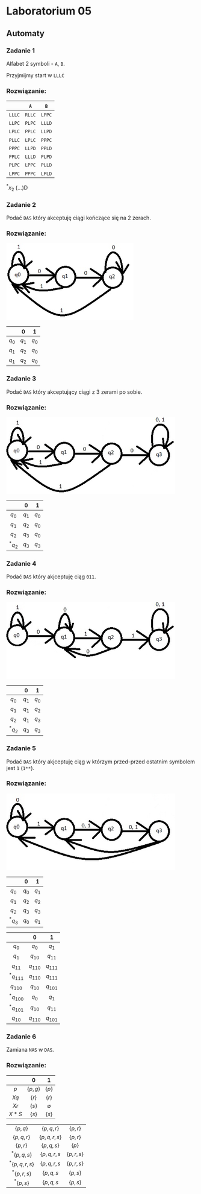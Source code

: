 # Laboratorium 05

## Automaty

### Zadanie 1

Alfabet 2 symboli - ```A```, ```B```.

Przyjmijmy start w ```LLLC```

### Rozwiązanie:

|            |  ```A```   |  ```B```   |
| :--------: | :--------: | :--------: |
| ```LLLC``` | ```RLLC``` | ```LPPC``` |
| ```LLPC``` | ```PLPC``` | ```LLLD``` |
| ```LPLC``` | ```PPLC``` | ```LLPD``` |
| ```PLLC``` | ```LPLC``` | ```PPPC``` |
| ```PPPC``` | ```LLPD``` | ```PPLD``` |
| ```PPLC``` | ```LLLD``` | ```PLPD``` |
| ```PLPC``` | ```LPPC``` | ```PLLD``` |
| ```LPPC``` | ```PPPC``` | ```LPLD``` |
 $^*x_2$ (...)D

### Zadanie 2

Podać ```DAS``` który akceptuję ciągi kończące się na 2 zerach.

### Rozwiązanie:

<img src="https://github.com/tukarp/Languages-and-Paradigms-of-Programming/blob/main/Laboratoria/Lab 05/Zadanie 2.jpg">

|            |     $0$    |     $1$    |
| :--------: | :--------: | :--------: |
|    $q_0$   |    $q_1$   |    $q_0$   |
|    $q_1$   |    $q_2$   |    $q_0$   |
|    $q_1$   |    $q_2$   |    $q_0$   |

### Zadanie 3

Podać ```DAS``` który akceptujący ciągi z 3 zerami po sobie.

### Rozwiązanie:

<img src="https://github.com/tukarp/Languages-and-Paradigms-of-Programming/blob/main/Laboratoria/Lab 05/Zadanie 3.jpg">

|            |     $0$    |     $1$    |
| :--------: | :--------: | :--------: |
|    $q_0$   |    $q_1$   |    $q_0$   |
|    $q_1$   |    $q_2$   |    $q_0$   |
|    $q_2$   |    $q_3$   |    $q_0$   |
|   $^*q_2$  |    $q_3$   |    $q_3$   |

### Zadanie 4

Podać ```DAS``` który akjceptuję ciąg ```011```.

### Rozwiązanie:

<img src="https://github.com/tukarp/Languages-and-Paradigms-of-Programming/blob/main/Laboratoria/Lab 05/Zadanie 4.jpg">

|            |     $0$    |     $1$    |
| :--------: | :--------: | :--------: |
|    $q_0$   |    $q_1$   |    $q_0$   |
|    $q_1$   |    $q_1$   |    $q_2$   |
|    $q_2$   |    $q_1$   |    $q_3$   |
|   $^*q_2$  |    $q_3$   |    $q_3$   |

### Zadanie 5

Podać ```DAS``` który akjceptuję ciąg w którzym przed-przed ostatnim symbolem jest ```1``` (```1**```).

### Rozwiązanie:

<img src="https://github.com/tukarp/Languages-and-Paradigms-of-Programming/blob/main/Laboratoria/Lab 05/Zadanie 5.jpg">

|              |      $0$     |      $1$     |
| :----------: | :----------: | :----------: |
|    $q_{0}$   |    $q_{0}$   |    $q_{1}$   |
|    $q_{1}$   |    $q_{2}$   |    $q_{2}$   |
|    $q_{2}$   |    $q_{3}$   |    $q_{3}$   |
|   $^*q_{3}$  |    $q_{0}$   |    $q_{1}$   |

|               |       $0$     |       $1$     |
| :-----------: | :-----------: | :-----------: |
| $q_{0}$       | $q_{0}$       | $q_{1}$       |
| $q_{1}$       | $q_{10}$      | $q_{11}$      |
| $q_{11}$      | $q_{110}$     | $q_{111}$     |
| $^*q_{111}$   | $q_{110}$     | $q_{111}$     |
| $q_{110}$     | $q_{10}$      | $q_{101}$     |
| $^*q_{100}$   | $q_{0}$       | $q_{1}$       |
| $^*q_{101}$   | $q_{10}$      | $q_{11}$      |
| $q_{10}$      | $q_{110}$     | $q_{101}$     |

### Zadanie 6

Zamiana ```NAS``` w ```DAS```.

### Rozwiązanie:

|            |     $0$    |     $1$     |
| :--------: | :--------: | :---------: |
| $p$        | {$p, g$}   | {$p$}       |
| $Xq$       | {$r$}      | {$r$}       |
| $Xr$       | {$s$}      | $\emptyset$ |
| $X*S$      | {$s$}      | {$s$}       |

|                    |                |             |
| :----------------: | :------------: | :---------: |
| {$p, q$}           | {$p, q, r$}    | {$p, r$}    |
| {$p, q, r$}        | {$p, q, r, s$} | {$p, r$}    |
| {$p, r$}           | {$p, q, s$}    | {$p$}       |
| $^*${$p, q, s$}    | {$p, q, r, s$  | {$p, r, s$} |
| $^*${$p, q, r, s$} | {$p, q, r, s$  | {$p, r, s$} |
| $^*${$p, r, s$}    | {$p, q, s$     | {$p, s$}    |
| $^*${$p, s$}       | {$p, q, s$     | {$p, s$}    |
